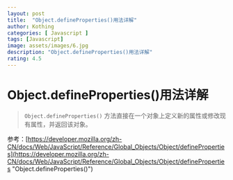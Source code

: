 ```yaml
---
layout: post
title:  "Object.defineProperties()用法详解"
author: Kothing
categories: [ Javascript ]
tags: [Javascript]
image: assets/images/6.jpg
description: "Object.defineProperties()用法详解"
rating: 4.5
---
```


# Object.defineProperties()用法详解

> `Object.defineProperties()` 方法直接在一个对象上定义新的属性或修改现有属性，并返回该对象。

参考：[https://developer.mozilla.org/zh-CN/docs/Web/JavaScript/Reference/Global_Objects/Object/defineProperties](https://developer.mozilla.org/zh-CN/docs/Web/JavaScript/Reference/Global_Objects/Object/defineProperties "Object.defineProperties()")
